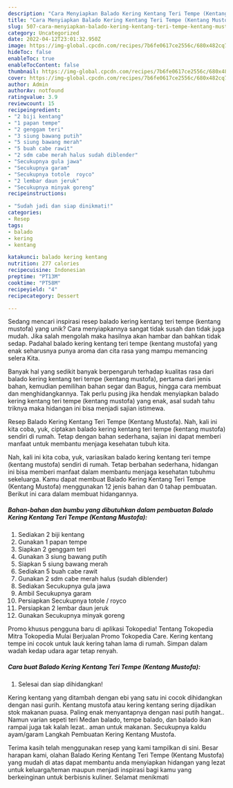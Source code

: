```yaml
---
description: "Cara Menyiapkan Balado Kering Kentang Teri Tempe (Kentang Mustofa) yang Lezat Sekali"
title: "Cara Menyiapkan Balado Kering Kentang Teri Tempe (Kentang Mustofa) yang Lezat Sekali"
slug: 507-cara-menyiapkan-balado-kering-kentang-teri-tempe-kentang-mustofa-yang-lezat-sekali
category: Uncategorized
date: 2022-04-12T23:01:32.950Z
image: https://img-global.cpcdn.com/recipes/7b6fe0617ce2556c/680x482cq70/balado-kering-kentang-teri-tempe-kentang-mustofa-foto-resep-utama.jpg
hideToc: false
enableToc: true
enableTocContent: false
thumbnail: https://img-global.cpcdn.com/recipes/7b6fe0617ce2556c/680x482cq70/balado-kering-kentang-teri-tempe-kentang-mustofa-foto-resep-utama.jpg
cover: https://img-global.cpcdn.com/recipes/7b6fe0617ce2556c/680x482cq70/balado-kering-kentang-teri-tempe-kentang-mustofa-foto-resep-utama.jpg
author: Admin
authorAv: notfound
ratingvalue: 3.9
reviewcount: 15
recipeingredient:
- "2 biji kentang"
- "1 papan tempe"
- "2 genggam teri"
- "3 siung bawang putih"
- "5 siung bawang merah"
- "5 buah cabe rawit"
- "2 sdm cabe merah halus sudah diblender"
- "Secukupnya gula jawa"
- "Secukupnya garam"
- "Secukupnya totole  royco"
- "2 lembar daun jeruk"
- "Secukupnya minyak goreng"
recipeinstructions:

- "Sudah jadi dan siap dinikmati!"
categories:
- Resep
tags:
- balado
- kering
- kentang

katakunci: balado kering kentang 
nutrition: 277 calories
recipecuisine: Indonesian
preptime: "PT13M"
cooktime: "PT58M"
recipeyield: "4"
recipecategory: Dessert

---
```





Sedang mencari inspirasi resep balado kering kentang teri tempe (kentang mustofa) yang unik? Cara menyiapkannya sangat tidak susah dan tidak juga mudah. Jika salah mengolah maka hasilnya akan hambar dan bahkan tidak sedap. Padahal balado kering kentang teri tempe (kentang mustofa) yang enak seharusnya punya aroma dan cita rasa yang mampu memancing selera Kita.





Banyak hal yang sedikit banyak berpengaruh terhadap kualitas rasa dari balado kering kentang teri tempe (kentang mustofa), pertama dari jenis bahan, kemudian pemilihan bahan segar dan Bagus, hingga cara membuat dan menghidangkannya. Tak perlu pusing jika hendak menyiapkan balado kering kentang teri tempe (kentang mustofa) yang enak,      asal sudah tahu triknya maka hidangan ini bisa menjadi sajian istimewa.














Resep Balado Kering Kentang Teri Tempe (Kentang Mustofa). Nah, kali ini kita coba, yuk, ciptakan balado kering kentang teri tempe (kentang mustofa) sendiri di rumah. Tetap dengan bahan sederhana, sajian ini dapat memberi manfaat untuk membantu menjaga kesehatan tubuh kita.






Nah, kali ini kita coba, yuk, variasikan balado kering kentang teri tempe (kentang mustofa) sendiri di rumah. Tetap berbahan sederhana, hidangan ini bisa memberi manfaat dalam membantu menjaga kesehatan tubuhmu sekeluarga. Kamu dapat membuat Balado Kering Kentang Teri Tempe (Kentang Mustofa) menggunakan 12 jenis bahan dan 0 tahap pembuatan. Berikut ini cara dalam membuat hidangannya.

<!--inarticleads1-->

##### Bahan-bahan dan bumbu yang dibutuhkan dalam pembuatan Balado Kering Kentang Teri Tempe (Kentang Mustofa):

1. Sediakan 2 biji kentang
1. Gunakan 1 papan tempe
1. Siapkan 2 genggam teri
1. Gunakan 3 siung bawang putih
1. Siapkan 5 siung bawang merah
1. Sediakan 5 buah cabe rawit
1. Gunakan 2 sdm cabe merah halus (sudah diblender)
1. Sediakan Secukupnya gula jawa
1. Ambil Secukupnya garam
1. Persiapkan Secukupnya totole / royco
1. Persiapkan 2 lembar daun jeruk
1. Gunakan Secukupnya minyak goreng


Promo khusus pengguna baru di aplikasi Tokopedia! Tentang Tokopedia Mitra Tokopedia Mulai Berjualan Promo Tokopedia Care. Kering kentang tempe ini cocok untuk lauk kering tahan lama di rumah. Simpan dalam wadah kedap udara agar tetap renyah. 

<!--inarticleads2-->

##### Cara buat Balado Kering Kentang Teri Tempe (Kentang Mustofa):


1. Selesai dan siap dihidangkan!

Kering kentang yang ditambah dengan ebi yang satu ini cocok dihidangkan dengan nasi gurih. Kentang mustofa atau kering kentang sering dijadikan stok makanan puasa. Paling enak menyantapnya dengan nasi putih hangat.. Namun varian sepeti teri Medan balado, tempe balado, dan balado ikan rampai juga tak kalah lezat.. aman untuk makanan. Secukupnya kaldu ayam/garam Langkah Pembuatan Kering Kentang Mustofa. 

Terima kasih telah menggunakan resep yang kami tampilkan di sini. Besar harapan kami, olahan Balado Kering Kentang Teri Tempe (Kentang Mustofa) yang mudah di atas dapat membantu anda menyiapkan hidangan yang lezat untuk keluarga/teman maupun menjadi inspirasi bagi kamu yang berkeinginan untuk berbisnis kuliner. Selamat menikmati
